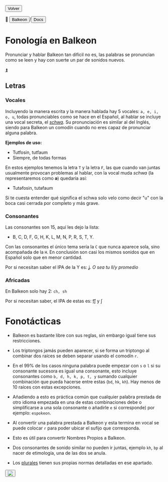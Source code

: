 <button class="button-82-pushable" onclick="history.back()">
  <span class="button-82-shadow"></span>
  <span class="button-82-edge"></span>
  <span class="button-82-front text">
  Volver
 </span> </button>

📂 <button class="button-16" role="button" onclick="location.href='../../index'">Balkeon</button>/<button class="button-16" role="button" onclick="location.href='../index'">Docs</button>

# Fonología en Balkeon

Pronunciar y hablar Balkeon tan difícil no es, las palabras se pronuncian como se leen y hay con suerte un par de sonidos nuevos.

<a name="top"></a>
<a class="top-link hide" href="#top">⏫️</a>

## Letras

### Vocales 

Incluyendo la manera escrita y la manera hablada hay 5 vocales: `a, e, i, o, u`, todas pronunciables como se hace en el Español, al hablar se incluye una vocal secreta, el [*schwa*](https://es.m.wikipedia.org/wiki/Schwa). Su pronunciación es similar al del Inglés, siendo para Balkeon un comodín cuando no eres capaz de pronunciar alguna palabra.

**Ejemplos de uso:**

- Tutfosin, tutfaum
- Siempre, de todas formas

En estos ejemplos tenemos la letra `T` y la letra `F`, las que cuando van juntas usualmente provocan problemas al hablar, con la vocal muda *schwa* (la representaremos como **ə**) quedaría así:

- Tutəfosin, tutəfaum

Si te cuesta entender qué significa el schwa solo velo como decir "u" con la boca casi cerrada por completo y más grave.

### Consonantes

Las consonantes son 15, aquí les dejo la lista:

- B, C, D, F, G, H, K, L, M, N, P, R, S, T, Y.

Con las consonantes el único tema sería la `C` que nunca aparece sola, sino acompañada de la `H`. En conclusión son casi los mismos sonidos que en Español solo que en menor cantidad.

Por si necesitan saber el IPA de la Y es: [ʝ](https://es.m.wikipedia.org/wiki/%EA%9E%B2). *O sea tu ll/y promedio*

### Africadas

En Balkeon solo hay 2: `ch, sh`

Por si necesitan saber, el IPA de estas es: [t͡ʃ](https://es.m.wikipedia.org/wiki/Africada_postalveolar_sorda) y ʃ

# Fonotácticas 

- Balkeon es bastante libre con sus reglas, sin embargo igual tiene sus restricciones.

- Los triptongos jamás pueden aparecer, si se forma un triptongo al combinar dos raíces se deben separar usando el comodín `r`.

- En el 99% de los casos ninguna palabra puede empezar con `s` o `l` si su consonante sucesora es igual una consonante, esto incluye consonantes como `b, d, h, k, p, t, y` sumando cualquier combinación que pueda hacerse entre estas (`bd`, `hk`, `kh`). Hay menos de 10 raíces con estas excepciones.

- Añadiendo a esto es práctica común que cualquier palabra prestada de otro idioma empezada en una de estas combinaciones debe o simplificarse a una sola consonante o añadirle `e` si corresponde) por ejemplo: `espokeon`.

- Al convertir una palabra prestada a Balkeon y esta termina en vocal se puede colocar `r` para poder ubicar el sufijo que corresponda.

-    Esto es útil para convertir Nombres Propios a Balkeon. 

- Dos consonantes de sonido similar no pueden ir juntas, ejemplo `kh`, `bp` al nacer de etimología, una de las dos se anula.

- Los [plurales](../../grammar/words/#plurales) tienen sus propias normas detalladas en ese apartado.

<button class="button-17" role="button" onclick="langRedirect('es')"><img src="https://img.icons8.com/?size=35&id=95094&format=png&color=000000"/></button> 
